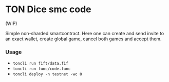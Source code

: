 # TON Dice smc code

(WIP)

Simple non-sharded smartcontract. Here one can create and send invite to an exact wallet, create global game, cancel both games and accept them.

### Usage

- `toncli run fift/data.fif`
- `toncli run func/code.func`
- `toncli deploy -n testnet -wc 0`
